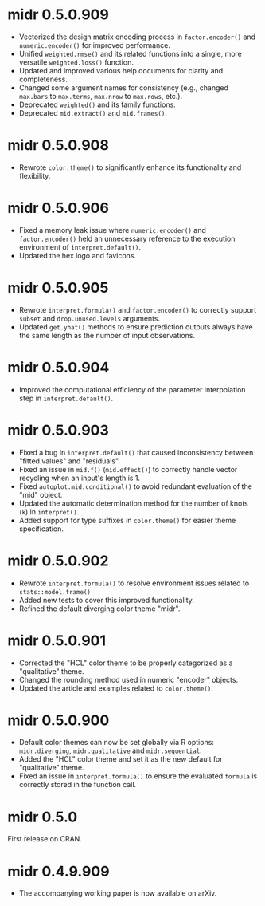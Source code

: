 # midr 0.5.0.909

-   Vectorized the design matrix encoding process in `factor.encoder()` and `numeric.encoder()` for improved performance.
-   Unified `weighted.rmse()` and its related functions into a single, more versatile `weighted.loss()` function.
-   Updated and improved various help documents for clarity and completeness.
-   Changed some argument names for consistency (e.g., changed `max.bars` to `max.terms`, `max.nrow` to `max.rows`, etc.).
-   Deprecated `weighted()` and its family functions.
-   Deprecated `mid.extract()` and `mid.frames()`.

# midr 0.5.0.908

-   Rewrote `color.theme()` to significantly enhance its functionality and flexibility.

# midr 0.5.0.906

-   Fixed a memory leak issue where `numeric.encoder()` and `factor.encoder()` held an unnecessary reference to the execution environment of `interpret.default()`.
-   Updated the hex logo and favicons.

# midr 0.5.0.905

-   Rewrote `interpret.formula()` and `factor.encoder()` to correctly support `subset` and `drop.unused.levels` arguments.
-   Updated `get.yhat()` methods to ensure prediction outputs always have the same length as the number of input observations.

# midr 0.5.0.904

-   Improved the computational efficiency of the parameter interpolation step in `interpret.default()`.

# midr 0.5.0.903

-   Fixed a bug in `interpret.default()` that caused inconsistency between "fitted.values" and "residuals".
-   Fixed an issue in `mid.f()` (`mid.effect()`) to correctly handle vector recycling when an input's length is 1.
-   Fixed `autoplot.mid.conditional()` to avoid redundant evaluation of the "mid" object.
-   Updated the automatic determination method for the number of knots (`k`) in `interpret()`.
-   Added support for type suffixes in `color.theme()` for easier theme specification.

# midr 0.5.0.902

-   Rewrote `interpret.formula()` to resolve environment issues related to `stats::model.frame()`
-   Added new tests to cover this improved functionality.
-   Refined the default diverging color theme "midr".

# midr 0.5.0.901

-   Corrected the "HCL" color theme to be properly categorized as a "qualitative" theme.
-   Changed the rounding method used in numeric "encoder" objects.
-   Updated the article and examples related to `color.theme()`.

# midr 0.5.0.900

-   Default color themes can now be set globally via R options: `midr.diverging`, `midr.qualitative` and `midr.sequential`.
-   Added the "HCL" color theme and set it as the new default for "qualitative" theme.
-   Fixed an issue in `interpret.formula()` to ensure the evaluated `formula` is correctly stored in the function call.

# midr 0.5.0

First release on CRAN.

# midr 0.4.9.909

-   The accompanying working paper is now available on arXiv.
